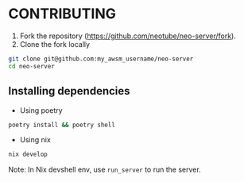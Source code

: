 # CONTRIBUTING

1. Fork the repository (https://github.com/neotube/neo-server/fork).
2. Clone the fork locally
```bash
git clone git@github.com:my_awsm_username/neo-server
cd neo-server
```

## Installing dependencies

- Using poetry
```bash
poetry install && poetry shell
```
- Using nix
```bash
nix develop
```

Note: In Nix devshell env, use `run_server` to run the server.
